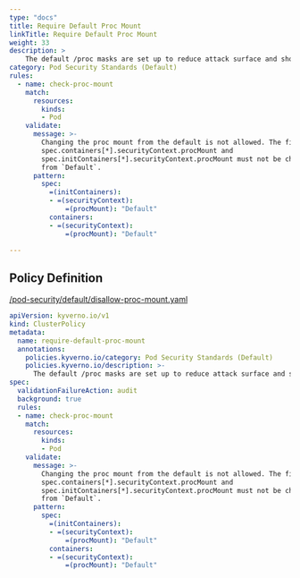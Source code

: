 ```yaml
---
type: "docs"
title: Require Default Proc Mount
linkTitle: Require Default Proc Mount
weight: 33
description: >
    The default /proc masks are set up to reduce attack surface and should be required.
category: Pod Security Standards (Default)
rules:
  - name: check-proc-mount
    match:
      resources:
        kinds:
        - Pod
    validate:
      message: >-
        Changing the proc mount from the default is not allowed. The fields
        spec.containers[*].securityContext.procMount and
        spec.initContainers[*].securityContext.procMount must not be changed 
        from `Default`.
      pattern:
        spec:
          =(initContainers):
          - =(securityContext):
              =(procMount): "Default"
          containers:
          - =(securityContext):
              =(procMount): "Default"

---
```


## Policy Definition
<a href="https://github.com/kyverno/policies/raw/main//pod-security/default/disallow-proc-mount.yaml" target="-blank">/pod-security/default/disallow-proc-mount.yaml</a>

```yaml
apiVersion: kyverno.io/v1
kind: ClusterPolicy
metadata:
  name: require-default-proc-mount
  annotations:
    policies.kyverno.io/category: Pod Security Standards (Default)
    policies.kyverno.io/description: >-
      The default /proc masks are set up to reduce attack surface and should be required.
spec:
  validationFailureAction: audit
  background: true
  rules:
  - name: check-proc-mount
    match:
      resources:
        kinds:
        - Pod
    validate:
      message: >-
        Changing the proc mount from the default is not allowed. The fields
        spec.containers[*].securityContext.procMount and
        spec.initContainers[*].securityContext.procMount must not be changed 
        from `Default`.
      pattern:
        spec:
          =(initContainers):
          - =(securityContext):
              =(procMount): "Default"
          containers:
          - =(securityContext):
              =(procMount): "Default"

```
